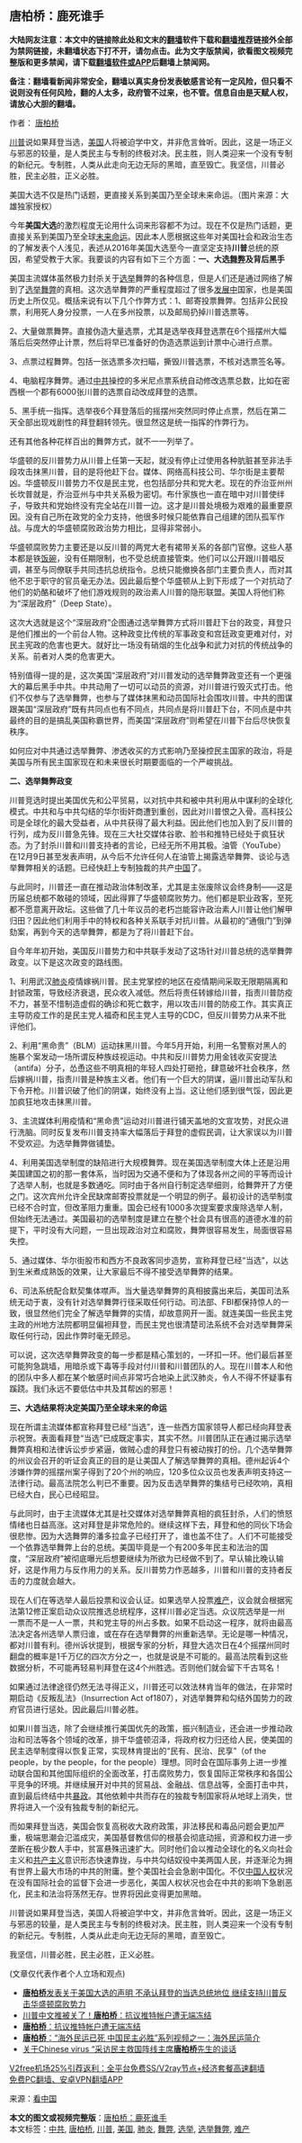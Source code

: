  <h2>唐柏桥：鹿死谁手</h2> <p class="notice"><b>大陆网友注意：本文中的链接除此处和文末的<a href="https://github.com/bannedbook/fanqiang" >翻墙</a>软件下载和<a href="https://github.com/killgcd/justmysocks/blob/master/README.md">翻墙推荐</a>链接外全部为禁网链接，未翻墙状态下打不开，请勿点击。此为文字版禁闻，欲看图文视频完整版和更多禁闻，请下载<a href="https://github.com/bannedbook/fanqiang">翻墙软件或APP</a>后翻墙上禁闻网。</p><p>备注：翻墙看新闻非常安全，翻墙以真实身份发表敏感言论有一定风险，但只看不说则没有任何风险，翻的人太多，政府管不过来，也不管。信息自由是天赋人权，请放心大胆的翻墙。</b></p>  <div class="entry"> <p>作者： <span class='wp_keywordlink'><a href="https://www.bannedbook.org/forum10/topic199.html" title="唐柏桥" target="_blank">唐柏桥</a></span></p> <p id="summary"><a href="https://www.bannedbook.org/bnews/tag/%e5%b7%9d%e6%99%ae/" class="st_tag internal_tag" rel="tag" title="标签 川普 下的日志">川普</a>说如果拜登当选，<a href="https://www.bannedbook.org/bnews/tag/%e7%be%8e%e5%9b%bd/" class="st_tag internal_tag" rel="tag" title="标签 美国 下的日志">美国</a>人将被迫学中文，并非危言耸听。因此，这是一场正义与邪恶的较量，是人类民主与专制的终极对决。民主胜，则人类迎来一个没有专制的新纪元。专制胜，人类从此走向无边无际的黑暗，直至毁亡。我坚信，川普必胜，民主必胜，正义必胜。</p> <p id="conimg">美国大选不仅是热门话题，更直接关系到美国乃至全球未来命运。（图片来源：大雄独家授权）</p> <p>今年<strong>美国大选</strong>的激烈程度无论用什么词来形容都不为过。现在不仅是热门话题，更直接关系到美国乃至全球<span class='wp_keywordlink'><a href="https://www.bannedbook.org/forum24/topic1469.html" title="决定未来命运的秘密" target="_blank">未来命运</a></span>。因此本人愿根据这些年对美国社会和政治生态的了解发表个人浅见，表述从2016年美国大选至今一直坚定支持<strong>川普</strong>总统的原因，希望受教于大家。我要谈的内容有如下三个方面：<strong>一、大选<a href="https://www.bannedbook.org/bnews/tag/%E8%88%9E%E5%BC%8A/" class="st_tag internal_tag" rel="tag" title="标签 舞弊 下的日志">舞弊</a>及背后黑手</strong></p> <p>美国主流媒体虽然极力封杀关于<a href="https://www.bannedbook.org/bnews/tag/%e9%80%89%e4%b8%be/" class="st_tag internal_tag" rel="tag" title="标签 选举 下的日志">选举</a>舞弊的各种信息，但是人们还是通过网络了解到了<a href="https://www.bannedbook.org/bnews/tag/%E9%80%89%E4%B8%BE%E8%88%9E%E5%BC%8A/" class="st_tag internal_tag" rel="tag" title="标签 选举舞弊 下的日志">选举舞弊</a>的真相。这次选举舞弊的严重程度超过了很多<span class='wp_keywordlink'><a href="https://www.bannedbook.org/forum11/topic335.html" title="禁片：发展中出现的问题，只能靠发展解决？" target="_blank">发展中</a></span>国家，也是美国历史上所仅见。概括来说有以下几个作弊方式：1、邮寄投票舞弊。包括非公民投票，利用死人身分投票，一人在多州投票，以及邮局扔掉川普选票等。</p> <p>2、大量做票舞弊。直接伪造大量选票，尤其是选举夜拜登选票在6个摇摆州大幅落后后突然停止计票，然后将早已准备好的伪造选票运到计票中心进行点票。</p> <p>3、点票过程舞弊。包括一张选票多次扫瞄，撕毁川普选票，不核对选票签名等。</p> <p>4、电脑程序舞弊。通过<a href="https://www.bannedbook.org/bnews/tag/%e4%b8%ad%e5%85%b1/" class="st_tag internal_tag" rel="tag" title="标签 中共 下的日志">中共</a>操控的多米尼点票系统自动修改选票总数，比如在密西根一个郡有6000张川普的选票自动改成拜登的选票。</p> <p>5、黑手统一指挥。选举夜6个拜登落后的摇摆州突然同时停止点票，然后在第二天全部出现戏剧性的拜登翻转领先。很显然这是统一指挥的作弊行为。</p>  <p>还有其他各种花样百出的舞弊方式，就不一一列举了。</p> <p>华盛顿的反川普势力从川普上任第一天起，就没有停止过使用各种肮脏甚至非法手段攻击抹黑川普，目的是将他赶下台。媒体、网络高科技公司、华尔街是主要帮凶。华盛顿反川普势力不仅是民主党，也包括部分共和党大老。现在的乔治亚州州长坎普就是，乔治亚州与中共关系极为密切。布什家族也一直在暗中对川普使绊子，导致共和党始终没有完全站在川普一边。这才是川普处境极为艰难的最重要原因。没有自己所在政党的全力支持，他很多时候只能依靠自己组建的团队孤军作战。与庞大的华盛顿腐败政治势力相比，显得非常弱小。</p> <p>华盛顿腐败势力主要还是以反川普的两党大老有裙带关系的各部门官僚。这些人基本都是铁<span class='wp_keywordlink'><a href="https://www.bannedbook.org/forum11/topic308.html" title="禁片：饭碗是党给的吗？" target="_blank">饭碗</a></span>，没有任期限制，也不受总统直接管束。他们可以公开跟川普唱反调，甚至与同僚联手共同违抗总统指令。总统只能撤换各部门主要负责人，而对其他不忠于职守的官员毫无办法。因此最后整个华盛顿从上到下形成了一个对抗动了他们的奶酪和破坏了他们游戏规则的政治素人川普的隐形联盟。美国人将他们称为“深层政府”（Deep State）。</p> <p>这次大选就是这个“深层政府”企图通过选举舞弊方式将川普赶下台的政变，拜登只是他们推出的一个前台人物。这种政变比传统的军事政变和宫廷政变更难对付，对民主宪政的危害也更大。就好比一场没有硝烟的生化战争和武力对抗的传统战争的关系。前者对人类的危害更大。</p> <p>特别值得一提的是，这次美国“深层政府”对川普发动的选举舞弊政变还有一个更强大的幕后黑手中共。中共动用了一切可以动员的资源，对川普进行毁灭式打击。他们不仅参与了选举舞弊，也参与了媒体抹黑和动员国际社会围攻川普。中共的图谋跟美国“深层政府”既有共同点也有不同点，共同点是将川普赶下台，不同点是中共最终的目的是搞乱美国称霸世界，而美国“深层政府”则希望在川普下台后尽快恢复秩序。</p> <p>如何应对中共通过选举舞弊、渗透收买的方式影响乃至操控民主国家的政治，将是美国与所有民主国家现在和未来很长时期要面临的一个严峻挑战。</p> <p><strong>二、选举舞弊政变</strong></p> <p>川普竞选时提出美国优先和公平贸易，以对抗中共和被中共利用从中谋利的全球化模式。中共和与中共勾结的华尔街奸商遭到重创，因此对川普恨之入骨。高科技公司是全球化的最大受益者，从中共获得了最大利益。因此他们也加入到了反川普的行列，成为反川普急先锋。现在三大社交媒体谷歌、脸书和推特已经处于疯狂状态。为了封杀川普和川普支持者的言论，已经无所不用其极。油管（YouTube）在12月9日甚至发表声明，从今后不允许任何人在油管上揭露选举舞弊、谈论与选举舞弊相关的话题。已经快赶上专制独裁的共产<span class='wp_keywordlink_affiliate'><a href="https://www.bannedbook.org/" title="中国" target="_blank">中国</a></span>了。</p> <p>与此同时，川普还一直在推动政治体制改革，尤其是主张废除议会终身制——这是历届总统都不敢碰的领域，因此得罪了华盛顿腐败势力。他们都是职业政客，至死都不愿意离开政坛。这些做了几十年议员的老朽岂能容许政治素人川普让他们解甲归田？因此他们利用手中的特权和各种关系联手对抗川普。从最初的“通俄门”到弹劾案，再到今天的选举舞弊，都是为了将川普赶下台。</p>  <p>自今年年初开始，美国反川普势力和中共联手发动了这场针对川普总统的选举舞弊政变。以下是这次政变的路线图。</p> <p>1、利用武汉<a href="https://www.bannedbook.org/bnews/tag/%e8%82%ba%e7%82%8e/" class="st_tag internal_tag" rel="tag" title="标签 肺炎 下的日志">肺炎</a>疫情嫁祸川普。民主党掌控的地区在疫情期间采取无限期隔离和封锁政策，导致经济衰退，民众收入减低。然后将责任转嫁给川普，指责川普防疫不力，甚至不惜制造虚假的确诊和死亡数字，用以攻击川普的防疫工作。其实真正主导防疫工作的是民主党人福奇和民主党人主导的CDC，但反川普势力从来不批评他们。</p> <p>2、利用“黑命贵”（BLM）运动抹黑川普。今年5月开始，利用一名警察对黑人的施暴个案发动一场所谓反种族歧视运动。中共和反川普势力用金钱收买安提法（antifa）分子，怂恿这些不明真相的年轻人四处打砸抢，肆意破坏社会秩序，然后嫁祸川普，指责川普是种族主义者。他们有一个巨大的阴谋，逼川普出动军队和下令开枪。川普识破了他们的阴谋，始终没有上当。这让他们感到很气馁，因此更加疯狂地攻击抹黑川普。</p> <p>3、主流媒体利用疫情和“黑命贵”运动对川普进行铺天盖地的文宣攻势，对民众进行洗脑。同时反复发布川普支持率大幅落后于拜登的虚假民调，让大家误以为川普不受欢迎。为选举舞弊做铺垫。</p> <p>4、利用美国选举制度的缺陷进行大规模舞弊。现在美国选举制度大体上还是沿用美国建国之初的那一套体系，当时因为交通不便和为了体现各州之间的平等而设计了选举人制，也就是多数通吃。同时由于各州自行制定选举细则，给舞弊开了方便之门。这次宾州允许全民缺席邮寄投票就是一个明显的例子。最初设计的选举制度已经不合时宜，但改革阻力重重。国会已经有1000多次提案要求废除选举人制，但始终无法通过。美国最初的选举制度是建立在整个社会具有很高的道德水准的前提下，平时没有大问题，一旦出现政治对立和腐败，舞弊很容易发生，局面很容易失控。</p> <p>5、通过媒体、华尔街股市和西方不良政客同步造势，宣称拜登已经“当选”，以达到生米煮成熟饭的效果，让大家最后不得不接受选举舞弊的结果。</p> <p>6、司法系统配合默契集体噤声。当大量选举舞弊的真相披露出来后，美国司法系统无动于衷，没有针对选举舞弊行径采取任何行动。司法部、FBI都保持惊人的一致，很显然他们完全了解选举舞弊的实情，却故意网开一面。就连美国一些民主党主政的州地方法院都明显偏袒拜登，而民主党也很清楚司法系统不会对选举舞弊采取任何行动，因此作弊时毫无顾忌。</p> <p>可以说，这次选举舞弊政变的每一步都是精心策划的，一环扣一环。他们最后甚至可能狗急跳墙，用暗杀或下毒等手段对付川普和川普团队的人。现在川普本人和他的团队中多人都在某个敏感时间点非常巧合地染上武汉肺炎，令人不得不怀疑事有蹊跷。我们永远不要低估中共及其帮凶的邪恶！</p> <p><strong>三、大选结果将决定美国乃至全球未来的命运</strong></p>  <p>现在所谓主流媒体都宣称拜登已经“当选”，连一些西方国家领导人都已经向拜登表示祝贺。表面看拜登“当选”已成既定事实，其实不然。川普团队正在通过揭示选举舞弊真相和法律诉讼步步紧逼，做贼心虚的拜登只有被动挨打的份。几个选举舞弊的州议会召开的听证会真正的目的是让美国人了解选举舞弊的真相。德州起诉4个涉嫌作弊的摇摆州案子得到了20个州的响应，120多位众议员也发表声明支持这一法律行动。最高法院怎么判已不重要。因为反击选举舞弊的集结号已经吹响，真相已经大白，民心已经昭显。</p> <p>与此同时，由于主流媒体尤其是社交媒体对选举舞弊真相的疯狂封杀，人们的愤怒情绪也日益高涨。这对拜登是非常危险的。继续这样下去，拜登和他的同伙下场会很悲惨。因为大选舞弊的潘多拉盒子已经打开了，谁也盖不住了。人们不可能接受一个依靠选举舞弊上台的总统。美国毕竟是一个有200多年民主和法治的国度，“深层政府”被彻底曝光后想要继续为所欲为已经做不到了。早认输比晚认输好，这是作用力与反作用力的关系。反川普势力作恶越多，川普和川普的支持者反击的力度就会越大。</p> <p>现在人们在等选举人最后投票和议会认证。如果选举人投票<a href="https://www.bannedbook.org/bnews/tag/%e9%9a%be%e4%ba%a7/" class="st_tag internal_tag" rel="tag" title="标签 难产 下的日志">难产</a>，议会就会根据宪法第12修正案启动众议院推选总统程序，这样川普必定当选。众议院选举是一州一票而不是一人一票，共和党主导的州占多数。如果不启动这一程序，就将由最高法决定各州选举人票归谁，或在存在选举舞弊的州重新选举。无论是哪一种情况，都对川普有利。德州诉状提到，根据专家的分析，拜登大选次日在4个摇摆州同时翻盘的概率是1千万亿的四次方分之一，也就是说是不可能的。最高法院看到这些数据分析，不可能再轻易判拜登在这4个州胜选。否则他们就会留下千古骂名！</p> <p>如果通过法律途径仍然无法寻得正义，川普还可以效法林肯当年的做法，在非常时期启动《反叛乱法》（Insurrection Act of1807），对选举舞弊和勾结外国势力的政府官员进行惩处。因此最后川普必胜。</p> <p>如果川普当选，除了会继续推行美国优先的政策，振兴制造业，还会进一步推动政治和司法等各个领域的改革，排干华盛顿沼泽，将政府权力归还给人民，使美国的民主选举制度得以恢复正常，实现林肯提出的“民有、民治、民享”（of the people，by the people，for the people）理想。同时会在国际事务上进一步推动联合国和其他国际组织的全面改革，打击腐败势力，恢复国际正常秩序和各国公平竞争的环境。并继续展开对中共的贸易战、金融战、信息战等，全面打击中共，直到最后终结中共<span class='wp_keywordlink'><a href="https://www.bannedbook.org/forum11/topic276.html" title="禁片：评中国共产党的暴政" target="_blank">暴政</a></span>。其他依赖中共而存在的独裁专制国家将从地球上消失，世界将进入一个没有独裁专制的新纪元。</p> <p>而如果拜登当选，美国会恢复高税收大政府政策，非法移民和毒品问题会更加严重，极端思潮会氾滥成灾，美国基督教信仰的根基会彻底动摇，资源和权力进一步垄断在极少数人手中，贫富悬殊迅速扩大。同时他们会以推动全球化的名义向社会主义和<span class='wp_keywordlink'><a href="https://www.bannedbook.org/forum2/topic6177.html" title="《共产主义的终极目的》" target="_blank">共产主义</a></span>意识形态快速靠拢，与中共勾结奴役中美两国人民，并逐渐沦为拥有世界上最大市场的中共的附庸。整个美国社会会急剧中国化。不仅<span class='wp_keywordlink'><a href="https://www.bannedbook.org/forum20/" title="中国人权论坛" target="_blank">中国人权</a></span>状况在没有国际社会的监督下会进一步恶化，美国人权状况也会在中共的影响下急剧恶化，民主和法治将荡然无存。世界将因此变得更加黑暗。</p> <p>川普说如果拜登当选，美国人将被迫学中文，并非危言耸听。因此，这是一场正义与邪恶的较量，是人类民主与专制的终极对决。民主胜，则人类迎来一个没有专制的新纪元。专制胜，人类从此走向无边无际的黑暗，直至毁亡。</p> <p>我坚信，川普必胜，民主必胜，正义必胜。</p> <p>(文章仅代表作者个人立场和观点)</p>  <ul class='op-related-articles' title='相关阅读'> <li><a href='https://www.bannedbook.org/bnews/bannedvideo/20201215/1448258.html' target='_blank'><b>唐柏桥</b>发表关于美国大选的声明 不承认拜登的当选总统地位 继续支持川普反击华盛顿腐败势力</a></li> <li><a href='https://www.bannedbook.org/bnews/cnnews/20201101/1423565.html' target='_blank'>川普中文推被关了！<b>唐柏桥</b>：抗议推特帐户遭无端冻结</a></li> <li><a href='https://www.bannedbook.org/bnews/comments/20201030/1422486.html' target='_blank'><b>唐柏桥</b>：抗议推特帐户遭无端冻结</a></li> <li><a href='https://www.bannedbook.org/bnews/cbnews/20200826/1386016.html' target='_blank'><b>唐柏桥</b>：“海外民运已死 中国民主必胜”系列视频之一：海外民运简介</a></li> <li><a href='https://www.bannedbook.org/bnews/cbnews/20200325/1300156.html' target='_blank'>关于Chinese virus “采访民主救国阵线主席<b>唐柏桥</b>先生的谈话</a></li> </ul> <p class="texttj"> <a href="https://www.bannedbook.org/forum23/topic22702.html" target="_blank">V2free机场25%引荐返利：全平台免费SS/V2ray节点+经济套餐高速翻墙</a><br/> <a href="https://github.com/bannedbook/fanqiang/wiki/%E7%A6%81%E9%97%BB%E7%BD%91%E5%AE%89%E5%8D%93%E7%BF%BB%E5%A2%99%E6%96%B0%E9%97%BBAPP" target="_blank">免费PC翻墙、安卓VPN翻墙APP</a></p><p> 来源：<span class='wp_keywordlink_affiliate'><a href="https://www.secretchina.com/" title="看中国" target="_blank">看中国</a></span> </p><a name='sharetosocial'></a>       <div><b>本文的图文或视频完整版</b>：<a href='https://www.bannedbook.org/bnews/comments/20201216/1448665.html'>唐柏桥：鹿死谁手</a></div>  </div><!--END ENTRY--> <div class="postfooter"> <div>本文标签：<a href="https://www.bannedbook.org/bnews/tag/%e4%b8%ad%e5%85%b1/" rel="tag">中共</a>, <a href="https://www.bannedbook.org/bnews/tag/%e5%94%90%e6%9f%8f%e6%a1%a5/" rel="tag">唐柏桥</a>, <a href="https://www.bannedbook.org/bnews/tag/%e5%b7%9d%e6%99%ae/" rel="tag">川普</a>, <a href="https://www.bannedbook.org/bnews/tag/%e7%be%8e%e5%9b%bd/" rel="tag">美国</a>, <a href="https://www.bannedbook.org/bnews/tag/%e8%82%ba%e7%82%8e/" rel="tag">肺炎</a>, <a href="https://www.bannedbook.org/bnews/tag/%E8%88%9E%E5%BC%8A/" rel="tag">舞弊</a>, <a href="https://www.bannedbook.org/bnews/tag/%e9%80%89%e4%b8%be/" rel="tag">选举</a>, <a href="https://www.bannedbook.org/bnews/tag/%E9%80%89%E4%B8%BE%E8%88%9E%E5%BC%8A/" rel="tag">选举舞弊</a>, <a href="https://www.bannedbook.org/bnews/tag/%e9%9a%be%e4%ba%a7/" rel="tag">难产</a></div>  </div><!--END POSTFOOTER--> 
